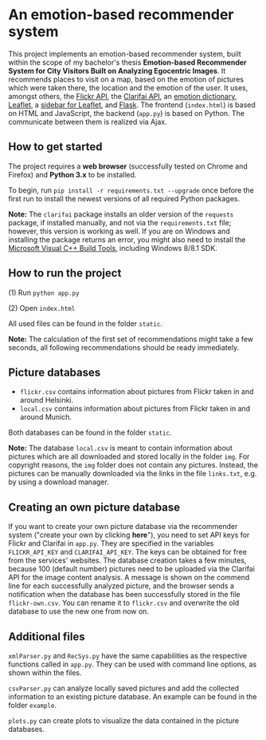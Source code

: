 # An emotion-based recommender system

This project implements an emotion-based recommender system, built within the scope of my bachelor's thesis **Emotion-based Recommender System for City Visitors Built on Analyzing Egocentric Images**. It recommends places to visit on a map, based on the emotion of pictures which were taken there, the location and the emotion of the user. It uses, amongst others, the [Flickr API](https://www.flickr.com/services/api/), the [Clarifai API](https://clarifai.com/developer/quick-start/), an [emotion dictionary](https://www.god-helmet.com/wp/whissel-dictionary-of-affect/index.htm), [Leaflet](http://leafletjs.com/), a [sidebar for Leaflet](https://github.com/Turbo87/sidebar-v2), and [Flask](http://flask.pocoo.org/). The frontend (`index.html`) is based on HTML and JavaScript, the backend (`app.py`) is based on Python. The communicate between them is realized via Ajax.

## How to get started

The project requires a **web browser** (successfully tested on Chrome and Firefox) and **Python 3.x** to be installed.

To begin, run `pip install -r requirements.txt --upgrade` once before the first run to install the newest versions of all required Python packages.

**Note:** The `clarifai` package installs an older version of the `requests` package, if installed manually, and not via the `requirements.txt` file; however, this version is working as well. If you are on Windows and installing the package returns an error, you might also need to install the [Microsoft Visual C++ Build Tools](https://go.microsoft.com/fwlink/?LinkId=691126), including Windows 8/8.1 SDK.

## How to run the project

(1) Run `python app.py`

(2) Open `index.html`

All used files can be found in the folder `static`.

**Note:** The calculation of the first set of recommendations might take a few seconds, all following recommendations should be ready immediately.

## Picture databases

- `flickr.csv` contains information about pictures from Flickr taken in and around Helsinki.
- `local.csv` contains information about pictures from Flickr taken in and around Munich.

Both databases can be found in the folder `static`.

**Note:** The database `local.csv` is meant to contain information about pictures which are all downloaded and stored locally in the folder `img`. For copyright reasons, the `img` folder does not contain any pictures. Instead, the pictures can be manually downloaded via the links in the file `links.txt`, e.g. by using a download manager.

## Creating an own picture database

If you want to create your own picture database via the recommender system ("create your own by clicking **here**"), you need to set API keys for Flickr and Clarifai in `app.py`. They are specified in the variables `FLICKR_API_KEY` and `CLARIFAI_API_KEY`. The keys can be obtained for free from the services' websites. The database creation takes a few minutes, because 100 (default number) pictures need to be uploaded via the Clarifai API for the image content analysis. A message is shown on the commend line for each successfully analyzed picture, and the browser sends a notification when the database has been successfully stored in the file `flickr-own.csv`. You can rename it to `flickr.csv` and overwrite the old database to use the new one from now on.

## Additional files

`xmlParser.py` and `RecSys.py` have the same capabilities as the respective functions called in `app.py`. They can be used with command line options, as shown within the files.

`csvParser.py` can analyze locally saved pictures and add the collected information to an existing picture database. An example can be found in the folder `example`.

`plots.py` can create plots to visualize the data contained in the picture databases.
